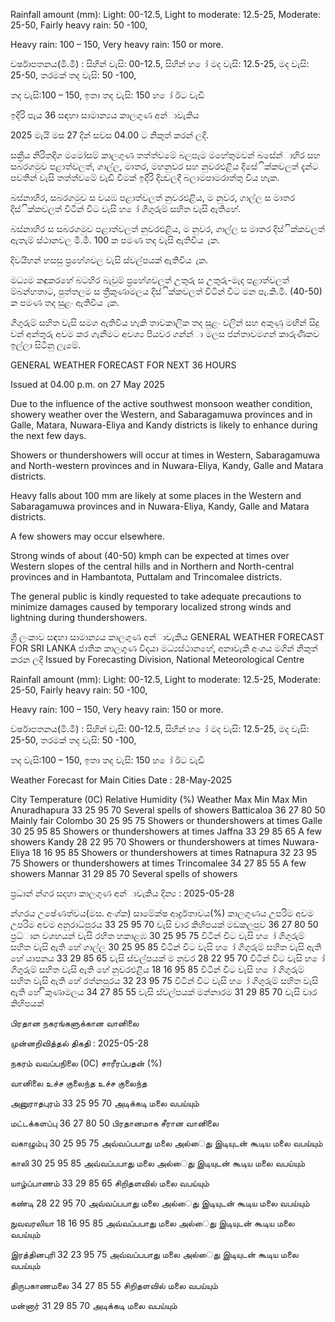 Rainfall amount (mm): Light: 00-12.5, Light to moderate: 12.5-25, Moderate: 25-50, Fairly heavy rain: 50 -100,

Heavy rain: 100 – 150, Very heavy rain: 150 or more.

වර්ෂාපතනය(මි.මී) : සිහින් වැසි: 00-12.5, සිහින් හ ෝ මද වැසි: 12.5-25, මද වැසි: 25-50, තරමක් තද වැසි: 50 -100,

තද වැසි:100 – 150, ඉතා තද වැසි: 150 හ ෝ ඊට වැඩි

ඉදිරි පැය 36 සඳහා සාමාන්‍යය කාලගුණ අන්‍ාවැකිය

2025 මැයි මස 27 දින්‍ සවස 04.00 ට නිකුත් කරන්‍ ලදි.

සක්‍රීය නිරිතදිග මමෝසම් කාලගුණ තත්ත්වමේ බලපෑම මහේතුමවන් බසේන්‍ාහිර සහ සබරගමුව පළාත්වලත්, ගාල්ල, මාතර, මහනුවර සහ නුවරඑළිය දිසේික්කවලත් දැන්‍ට පවතින්‍ වැසි තත්ත්වමේ වැඩි වීමක් ඉදිරි දින්‍වලදී බලාමපාමරාත්තු විය හැක.

බස්නාහිර, සබරගමුව ස වයඹ පළාත්වලත් නුවරඑළිය, ම නුවර, ගාල්ල ස මාතර දිස්ික්කවලත් විටින් විට වැසි හ ෝ ගිගුරුම් සහිත වැසි ඇතිහේ.

බස්නාහිර ස සබරගමුව පළාත්වලත් නුවරඑළිය, ම නුවර, ගාල්ල ස මාතර දිස්ික්කවලත් ඇතැම් ස්ථානවල මි.මී. 100 ක පමණ තද වැසි ඇතිවිය ැක.

දිවයිහන් හසසු ප්‍රහේශවල වැසි ස්වල්පයක් ඇතිවිය ැක.

මධ්‍යම කඳුකරහේ බටහිර බැවුම් ප්‍රහේශවලත් උතුරු ස උතුරු-මැද පළාත්වලත් ම්බන්හතාට, පුත්තලම ස ත්‍රීකුණාමලය දිස්ික්කවලත් විටින් විට මන පැ.කි.මී. (40-50) ක පමණ තද සුළං ඇතිවිය ැක.

ගිගුරුම් සහිත වැසි සමග ඇතිවිය හැකි තාවකාලික තද සුළං වලින් සහ අකුණු මඟින් සිදු වන්‍ අන්‍තුරු අවම කර ගැනීමට අවශ්‍ය පියවර ගන්න්‍ා මලස ජන්‍තාවමගන් කාරුණිකව ඉල්ලා සිටිනු ලැමේ.

GENERAL WEATHER FORECAST FOR NEXT 36 HOURS

Issued at 04.00 p.m. on 27 May 2025

Due to the influence of the active southwest monsoon weather condition, showery weather over the Western, and Sabaragamuwa provinces and in Galle, Matara, Nuwara-Eliya and Kandy districts is likely to enhance during the next few days.

Showers or thundershowers will occur at times in Western, Sabaragamuwa and North-western provinces and in Nuwara-Eliya, Kandy, Galle and Matara districts.

Heavy falls about 100 mm are likely at some places in the Western and Sabaragamuwa provinces and in Nuwara-Eliya, Kandy, Galle and Matara districts.

A few showers may occur elsewhere.

Strong winds of about (40-50) kmph can be expected at times over Western slopes of the central hills and in Northern and North-central provinces and in Hambantota, Puttalam and Trincomalee districts.

The general public is kindly requested to take adequate precautions to minimize damages caused by temporary localized strong winds and lightning during thundershowers.

ශ්‍රී ලංකාව සඳහා සාමාන්‍යය කාලගුණ අන්‍ාවැකිය GENERAL WEATHER FORECAST FOR SRI LANKA ජාතික කාලගුණ විදයා මධ්‍යස්ථානහේ, අනාවැකි අංශය මගින් නිකුත් කරන ලදි Issued by Forecasting Division, National Meteorological Centre

Rainfall amount (mm): Light: 00-12.5, Light to moderate: 12.5-25, Moderate: 25-50, Fairly heavy rain: 50 -100,

Heavy rain: 100 – 150, Very heavy rain: 150 or more.

වර්ෂාපතනය(මි.මී) : සිහින් වැසි: 00-12.5, සිහින් හ ෝ මද වැසි: 12.5-25, මද වැසි: 25-50, තරමක් තද වැසි: 50 -100,

තද වැසි:100 – 150, ඉතා තද වැසි: 150 හ ෝ ඊට වැඩි

Weather Forecast for Main Cities Date : 28-May-2025

City Temperature (0C) Relative Humidity (%) Weather Max Min Max Min Anuradhapura 33 25 95 70 Several spells of showers Batticaloa 36 27 80 50 Mainly fair Colombo 30 25 95 75 Showers or thundershowers at times Galle 30 25 95 85 Showers or thundershowers at times Jaffna 33 29 85 65 A few showers Kandy 28 22 95 70 Showers or thundershowers at times Nuwara-Eliya 18 16 95 85 Showers or thundershowers at times Ratnapura 32 23 95 75 Showers or thundershowers at times Trincomalee 34 27 85 55 A few showers Mannar 31 29 85 70 Several spells of showers

ප්‍රධාන්‍ න්‍ගර සදහා කාලගුණ අන්‍ාවැකිය දින්‍ය : 2025-05-28

න්‍ගරය උෂේණත්වය(මස. අංශ්‍ක) සාමේක්ෂ ආර්ද්‍රතාවය(%) කාලගුණය උපරිම අවම උපරිම අවම අනුරාධ්‍පුරය 33 25 95 70 වැසි වාර කිහිපයක් මඩකලපුව 36 27 80 50 ප්‍රධ්‍ාන වශහයන් වැසි රහිත හකාළඹ 30 25 95 75 විටින් විට වැසි හ ෝ ගිගුරුම් සහිත වැසි ඇති හේ ගාල්ල 30 25 95 85 විටින් විට වැසි හ ෝ ගිගුරුම් සහිත වැසි ඇති හේ යාපනය 33 29 85 65 වැසි ස්වල්පයක් ම නුවර 28 22 95 70 විටින් විට වැසි හ ෝ ගිගුරුම් සහිත වැසි ඇති හේ නුවරඑළිය 18 16 95 85 විටින් විට වැසි හ ෝ ගිගුරුම් සහිත වැසි ඇති හේ රත්නපුරය 32 23 95 75 විටින් විට වැසි හ ෝ ගිගුරුම් සහිත වැසි ඇති හේ ිකුණාමලය 34 27 85 55 වැසි ස්වල්පයක් මන්නාරම 31 29 85 70 වැසි වාර කිහිපයක්

பிரதான நகரங்களுக்கான வானிலை

முன்னறிவித்தல் திகதி : 2025-05-28

நகரம் வவப்பநிலை (0C) சாரீரப்பதன் (%)

வானிலை உச்ச குலைந்த உச்ச குலைந்த

அனுராதபுரம் 33 25 95 70 அடிக்கடி மலை வபய்யும்

மட்டக்களப்பு 36 27 80 50 பிரதானமாக சீரான வானிலை

வகாழும்பு 30 25 95 75 அவ்வப்பபாது மலை அல்ைது இடியுடன் கூடிய மலை வபய்யும்

காலி 30 25 95 85 அவ்வப்பபாது மலை அல்ைது இடியுடன் கூடிய மலை வபய்யும்

யாழ்ப்பாணம் 33 29 85 65 சிறிதளவில் மலை வபய்யும்

கண்டி 28 22 95 70 அவ்வப்பபாது மலை அல்ைது இடியுடன் கூடிய மலை வபய்யும்

நுவவரலியா 18 16 95 85 அவ்வப்பபாது மலை அல்ைது இடியுடன் கூடிய மலை வபய்யும்

இரத்தினபுரி 32 23 95 75 அவ்வப்பபாது மலை அல்ைது இடியுடன் கூடிய மலை வபய்யும்

திருபகாணமலை 34 27 85 55 சிறிதளவில் மலை வபய்யும்

மன்னார் 31 29 85 70 அடிக்கடி மலை வபய்யும்